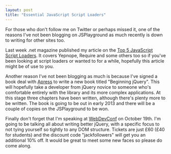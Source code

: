 ```yaml
---
layout: post
title: "Essential JavaScript Script Loaders"
---
```


For those who don't follow me on Twitter or perhaps missed it, one of the reasons I've not been blogging on JSPlayground as much recently is down to writing for other sites too.

Last week .net magazine published my article on the [Top 5 JavaScript Script Loaders](http://www.netmagazine.com/features/essential-javascript-top-five-script-loaders). It covers Yepnope, Require and some others too so if you've been looking at script loaders or wanted to for a while, hopefully this article might be of use to you.

Another reason I've not been blogging as much is because I've signed a book deal with [Apress](http://www.apress.com/) to write a new book titled "Beginning jQuery". This will hopefully take a developer from jQuery novice to someone who's comfortable entirely with the library and its more complex applications. At this stage three chapters have been written, although there's plenty more to be written. The book is going to be out in early 2013 and there will be a couple of copies on the JSPlayground to be won.

Finally don't forget that I'm speaking at [WebDevConf](http://2012.webdevconf.com/) on October 19th. I'm going to be talking all about writing better jQuery, with a specific focus to not tying yourself so tightly to any DOM structure. Tickets are just £60 (£40 for students) and the discount code "jackfollowers" will get you an additional 10% off. It would be great to meet some new faces so please do come along.
